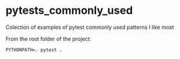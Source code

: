 # pytests_commonly_used
Colection of examples of pytest commonly used patterns I like most

From the root folder of the project:

`PYTHONPATH=. pytest .`